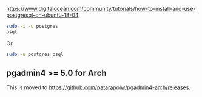 <https://www.digitalocean.com/community/tutorials/how-to-install-and-use-postgresql-on-ubuntu-18-04>

```sh
sudo -i -u postgres
psql
```

Or

```sh
sudo -u postgres psql
```

## pgadmin4 >= 5.0 for Arch

This is moved to <https://github.com/patarapolw/pgadmin4-arch/releases>.
